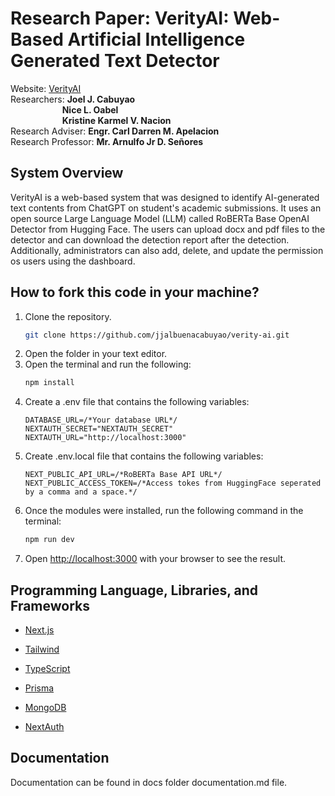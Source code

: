 # Research Paper: VerityAI: Web-Based Artificial Intelligence Generated Text Detector

Website: <a target="_blank" href="https://verity-ai.vercel.app">VerityAI</a><br>
Researchers: <b>Joel J. Cabuyao</b><br>
&nbsp;&nbsp;&nbsp;&nbsp;&nbsp;&nbsp;&nbsp;&nbsp;&nbsp;&nbsp;&nbsp;&nbsp;&nbsp;&nbsp;&nbsp;&nbsp;&nbsp;&nbsp;&nbsp;&nbsp;&nbsp;<b>Nice L. Oabel</b><br>
&nbsp;&nbsp;&nbsp;&nbsp;&nbsp;&nbsp;&nbsp;&nbsp;&nbsp;&nbsp;&nbsp;&nbsp;&nbsp;&nbsp;&nbsp;&nbsp;&nbsp;&nbsp;&nbsp;&nbsp;&nbsp;<b>Kristine Karmel V. Nacion</b><br>
Research Adviser: <b>Engr. Carl Darren M. Apelacion</b><br>
Research Professor: <b>Mr. Arnulfo Jr D. Señores</b>


## System Overview
VerityAI is a web-based system that was designed to identify AI-generated text contents from ChatGPT on student's academic submissions. It uses an open source Large Language Model (LLM) called RoBERTa Base OpenAI Detector from Hugging Face. The users can upload docx and pdf files to the detector and can download the detection report after the detection. Additionally, administrators can also add, delete, and update the permission os users using the dashboard. 

## How to fork this code in your machine?
<ol>
  <li>
  Clone the repository.

  ```bash
  git clone https://github.com/jjalbuenacabuyao/verity-ai.git
  ```
  </li>

  <li>
    Open the folder in your text editor.
  </li>

  <li>
    Open the terminal and run the following:

```bash
npm install
```
  </li>

  <li>
  Create a .env file that contains the following variables:

```
DATABASE_URL=/*Your database URL*/
NEXTAUTH_SECRET="NEXTAUTH_SECRET"
NEXTAUTH_URL="http://localhost:3000"
```
  </li>

  <li>
  Create .env.local file that contains the following variables:

```
NEXT_PUBLIC_API_URL=/*RoBERTa Base API URL*/
NEXT_PUBLIC_ACCESS_TOKEN=/*Access tokes from HuggingFace seperated by a comma and a space.*/
```
  </li>

  <li>
  Once the modules were installed, run the following command in the terminal:

```bash
npm run dev
```
  </li>

  <li>

Open [http://localhost:3000](http://localhost:3000) with your browser to see the result.
  </li>
</ol>

## Programming Language, Libraries, and Frameworks
<ul>
<li>

[Next.js](https://nextjs.org/)
</li>

<li>

[Tailwind](https://tailwindcss.com/)
</li>

<li>

[TypeScript](https://www.typescriptlang.org/)
</li>

<li>

[Prisma](https://www.prisma.io/)
</li>

<li>

[MongoDB](https://www.mongodb.com/)
</li>

<li>

[NextAuth](https://next-auth.js.org/)
</li>
</ul>

## Documentation
Documentation can be found in docs folder documentation.md file.

